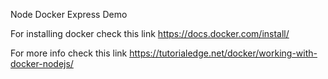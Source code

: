Node Docker Express Demo 

For installing docker check this link
https://docs.docker.com/install/

For more info check this link 
https://tutorialedge.net/docker/working-with-docker-nodejs/

